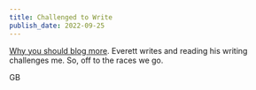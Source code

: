```yaml
---
title: Challenged to Write
publish_date: 2022-09-25
---
```


[Why you should blog more](https://evbogue.com/whyyoushouldblogmore). Everett writes and reading his writing challenges me. So, off to the races we go.

GB
